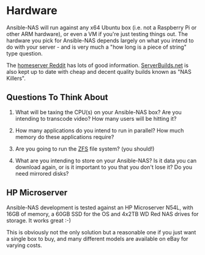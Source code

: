 # Hardware

Ansible-NAS will run against any x64 Ubuntu box (i.e. not a Raspberry Pi or other ARM
hardware), or even a VM if you're just testing things out. The hardware you pick for
Ansible-NAS depends largely on what you intend to do with your server - and is very much
a "how long is a piece of string" type question.

The [homeserver Reddit](https://www.reddit.com/r/HomeServer/) has lots of good
information. [ServerBuilds.net](https://www.serverbuilds.net/) is also kept up to date
with cheap and decent quality builds known as "NAS Killers".

## Questions To Think About

1. What will be taxing the CPU(s) on your Ansible-NAS box? Are you intending to
   transcode video? How many users will be hitting it?

2. How many applications do you intend to run in parallel? How much memory do these
   applications require?

3. Are you going to run the [ZFS](zfs/zfs_overview.md) file system? (you should!)

4. What are you intending to store on your Ansible-NAS? Is it data you can download
   again, or is it important to you that you don't lose it? Do you need mirrored disks?

## HP Microserver

Ansible-NAS development is tested against an HP Microserver N54L, with 16GB of memory, a
60GB SSD for the OS and 4x2TB WD Red NAS drives for storage. It works great :-)

This is obviously not the only solution but a reasonable one if you just want a single
box to buy, and many different models are available on eBay for varying costs.
